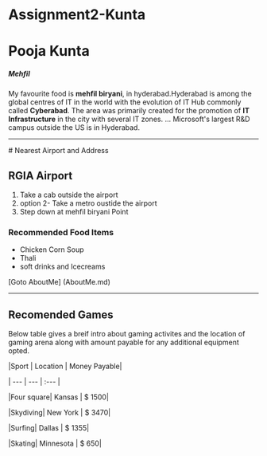 # Assignment2-Kunta

# Pooja Kunta

##### Mehfil

My favourite food is **mehfil biryani**, in hyderabad.Hyderabad is among the global centres of IT in the world with the evolution of IT Hub commonly called **Cyberabad**. The area was primarily created for the promotion of **IT Infrastructure** in the city with several IT zones. ... Microsoft's largest R&D campus outside the US is in Hyderabad.

<hr>
# Nearest Airport and Address

## RGIA Airport

1. Take a cab outside the airport
2. option 2- Take a metro oustide the airport
3. Step down at mehfil biryani Point



### Recommended Food Items
* Chicken Corn Soup
* Thali
* soft drinks and Icecreams

[Goto AboutMe] (AboutMe.md)

<hr>

## Recomended Games


Below table gives a breif intro about gaming activites and the location of gaming arena along with amount payable for any additional equipment opted.


|Sport | Location | Money Payable|

|  ---  |   ---   | :--- |

|Four square| Kansas | $ 1500|

|Skydiving| New York | $ 3470|

|Surfing| Dallas | $ 1355|

|Skating| Minnesota | $ 650|
